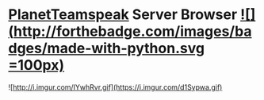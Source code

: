 # [PlanetTeamspeak](https://www.planetteamspeak.com) Server Browser [![](http://forthebadge.com/images/badges/made-with-python.svg =100px)](http://forthebadge.com)

![http://i.imgur.com/IYwhRvr.gif](https://i.imgur.com/d1Sypwa.gif)
